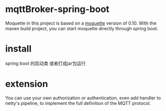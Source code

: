 # mqttBroker-spring-boot

Moquette in this project is based on a [moquette](https://github.com/andsel/moquette) version of 0.10. With the maven build project, you can start moquette directly through spring boot.

# install

spring boot 的启动类 或者打成jar包运行

# extension

You can use your own authorization or authentication, even add handler to netty's pipeline, to implement the full definition of the MQTT protocol.
